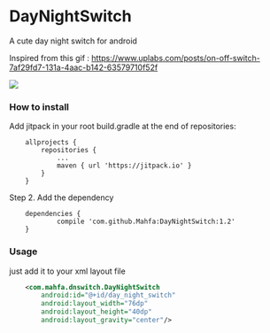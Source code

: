 # DayNightSwitch
A cute day night switch for android

Inspired from this gif :
https://www.uplabs.com/posts/on-off-switch-7af29fd7-131a-4aac-b142-63579710f52f

![](https://github.com/Mahfa/DayNightSwitch/blob/master/demo.gif)


### How to install
Add jitpack in your root build.gradle at the end of repositories:
```
	allprojects {
		repositories {
			...
			maven { url 'https://jitpack.io' }
		}
	}
```
Step 2. Add the dependency

```
	dependencies {
	        compile 'com.github.Mahfa:DayNightSwitch:1.2'
	}
```

### Usage

just add it to your xml layout file

```xml
    <com.mahfa.dnswitch.DayNightSwitch
        android:id="@+id/day_night_switch"
        android:layout_width="76dp"
        android:layout_height="40dp"
        android:layout_gravity="center"/>
```


